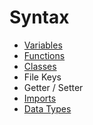 # Syntax

* [Variables](variables.md)
* [Functions](functions.md)
* [Classes](classes.md)
* File Keys
* Getter / Setter
* [Imports](imports.md)
* [Data Types](types.md)

